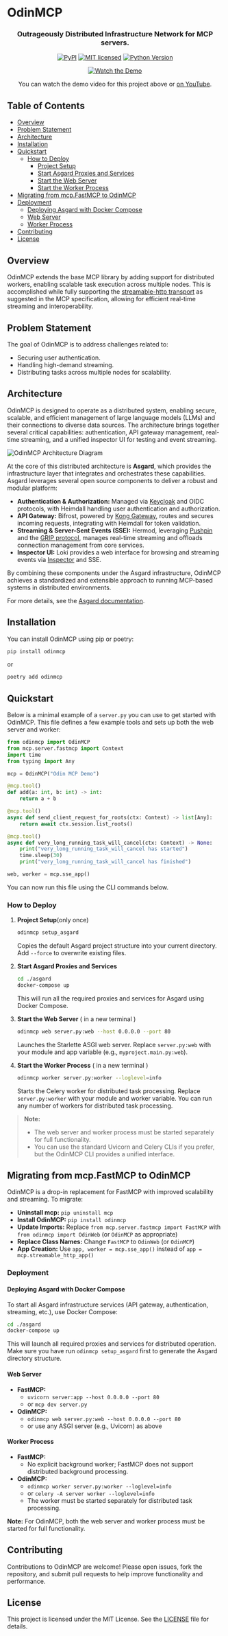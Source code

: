 # OdinMCP

<div align="center">
<h3><strong>O</strong>utrageously <strong>D</strong>istributed <strong>I</strong>nfrastructure <strong>N</strong>etwork for MCP servers.</h3>


[![PyPI][pypi-badge]][pypi-url]
[![MIT licensed][mit-badge]][mit-url]
[![Python Version][python-badge]][python-url]



[![Watch the Demo](https://img.youtube.com/vi/rV73lDDKYqg/0.jpg)](https://youtu.be/rV73lDDKYqg)

You can watch the demo video for this project above or [on YouTube](https://youtu.be/rV73lDDKYqg).

</div>




## Table of Contents

- [Overview](#overview)
- [Problem Statement](#problem-statement)
- [Architecture](#architecture)
- [Installation](#installation)
- [Quickstart](#quickstart)
  - [How to Deploy](#how-to-deploy)
    - [Project Setup](#1-project-setuponly-once)
    - [Start Asgard Proxies and Services](#2-start-asgard-proxies-and-services)
    - [Start the Web Server](#3-start-the-web-server--in-a-new-terminal-)
    - [Start the Worker Process](#4-start-the-worker-process--in-a-new-terminal-)
- [Migrating from mcp.FastMCP to OdinMCP](#migrating-from-mcpfastmcp-to-odinmcp)
- [Deployment](#deployment)
  - [Deploying Asgard with Docker Compose](#deploying-asgard-with-docker-compose)
  - [Web Server](#web-server)
  - [Worker Process](#worker-process)
- [Contributing](#contributing)
- [License](#license)


## Overview


OdinMCP extends the base MCP library by adding support for distributed workers, enabling scalable task execution across multiple nodes. This is accomplished while fully supporting the [streamable-http transport](https://modelcontextprotocol.io/specification/2025-03-26/basic/transports#streamable-http) as suggested in the MCP specification, allowing for efficient real-time streaming and interoperability.


## Problem Statement

The goal of OdinMCP is to address challenges related to:

- Securing user authentication.
- Handling high-demand streaming.
- Distributing tasks across multiple nodes for scalability.

## Architecture

OdinMCP is designed to operate as a distributed system, enabling secure, scalable, and efficient management of large language models (LLMs) and their connections to diverse data sources. The architecture brings together several critical capabilities: authentication, API gateway management, real-time streaming, and a unified inspector UI for testing and event streaming.

![OdinMCP Architecture Diagram](docs/images/architecture.jpg)

At the core of this distributed architecture is **Asgard**, which provides the infrastructure layer that integrates and orchestrates these capabilities. Asgard leverages several open source components to deliver a robust and modular platform:

- **Authentication & Authorization:** Managed via [Keycloak](https://www.keycloak.org) and OIDC protocols, with Heimdall handling user authentication and authorization.
- **API Gateway:** Bifrost, powered by [Kong Gateway](https://konghq.com), routes and secures incoming requests, integrating with Heimdall for token validation.
- **Streaming & Server-Sent Events (SSE):** Hermod, leveraging [Pushpin](https://pushpin.org) and the [GRIP protocol](https://pushpin.org/docs/protocols/grip/), manages real-time streaming and offloads connection management from core services.
- **Inspector UI:** Loki provides a web interface for browsing and streaming events via [Inspector](https://github.com/modelcontextprotocol/inspector) and SSE.

By combining these components under the Asgard infrastructure, OdinMCP achieves a standardized and extensible approach to running MCP-based systems in distributed environments.

For more details, see the [Asgard documentation](./asgard/README.md).

## Installation

You can install OdinMCP using pip or poetry:

```bash
pip install odinmcp
```

or

```bash
poetry add odinmcp
```



## Quickstart


Below is a minimal example of a `server.py` you can use to get started with OdinMCP. This file defines a few example tools and sets up both the web server and worker:

```python
from odinmcp import OdinMCP
from mcp.server.fastmcp import Context
import time
from typing import Any

mcp = OdinMCP("Odin MCP Demo")

@mcp.tool()
def add(a: int, b: int) -> int:
    return a + b

@mcp.tool()
async def send_client_request_for_roots(ctx: Context) -> list[Any]:
    return await ctx.session.list_roots()

@mcp.tool()
async def very_long_running_task_will_cancel(ctx: Context) -> None:
    print("very_long_running_task_will_cancel has started")
    time.sleep(30)
    print("very_long_running_task_will_cancel has finished")

web, worker = mcp.sse_app()
```

You can now run this file using the CLI commands below.

### How to Deploy

1. **Project Setup**(only once)
   ```bash
   odinmcp setup_asgard
   ```
   Copies the default Asgard project structure into your current directory. Add `--force` to overwrite existing files.

2. **Start Asgard Proxies and Services**
   ```bash
   cd ./asgard
   docker-compose up
   ```
   This will run all the required proxies and services for Asgard using Docker Compose.

3. **Start the Web Server** ( in a new terminal )
   ```bash
   odinmcp web server.py:web --host 0.0.0.0 --port 80
   ```
   Launches the Starlette ASGI web server. Replace `server.py:web` with your module and app variable (e.g., `myproject.main.py:web`).

4. **Start the Worker Process** ( in a new terminal )
   ```bash
   odinmcp worker server.py:worker --loglevel=info
   ```
   Starts the Celery worker for distributed task processing. Replace `server.py:worker` with your module and worker variable. You can run any number of workers for distributed task processing.




> **Note:**
> - The web server and worker process must be started separately for full functionality.
> - You can use the standard Uvicorn and Celery CLIs if you prefer, but the OdinMCP CLI provides a unified interface.

## Migrating from mcp.FastMCP to OdinMCP

OdinMCP is a drop-in replacement for FastMCP with improved scalability and streaming. To migrate:

- **Uninstall mcp:** `pip uninstall mcp`
- **Install OdinMCP:** `pip install odinmcp`
- **Update Imports:** Replace `from mcp.server.fastmcp import FastMCP` with `from odinmcp import OdinWeb` (or `OdinMCP` as appropriate)
- **Replace Class Names:** Change `FastMCP` to `OdinWeb` (or `OdinMCP`)
- **App Creation:** Use `app, worker = mcp.sse_app()` instead of `app = mcp.streamable_http_app()`

### Deployment

#### Deploying Asgard with Docker Compose
To start all Asgard infrastructure services (API gateway, authentication, streaming, etc.), use Docker Compose:

```bash
cd ./asgard
docker-compose up
```
This will launch all required proxies and services for distributed operation. Make sure you have run `odinmcp setup_asgard` first to generate the Asgard directory structure.

#### Web Server
- **FastMCP:**
  - `uvicorn server:app --host 0.0.0.0 --port 80`
  - or `mcp dev server.py`
- **OdinMCP:**
  - `odinmcp web server.py:web --host 0.0.0.0 --port 80`
  - or use any ASGI server (e.g., Uvicorn) as above

#### Worker Process
- **FastMCP:**
  - No explicit background worker; FastMCP does not support distributed background processing.
- **OdinMCP:**
  - `odinmcp worker server.py:worker --loglevel=info`
  - or `celery -A server worker --loglevel=info`
  - The worker must be started separately for distributed task processing.

**Note:** For OdinMCP, both the web server and worker process must be started for full functionality.



## Contributing

Contributions to OdinMCP are welcome! Please open issues, fork the repository, and submit pull requests to help improve functionality and performance.



## License

This project is licensed under the MIT License. See the [LICENSE](./LICENSE) file for details.


<!-- Badge definitions -->
[pypi-badge]: https://img.shields.io/pypi/v/odinmcp.svg?style=flat-square
[pypi-url]: https://pypi.org/project/odinmcp/
[mit-badge]: https://img.shields.io/badge/license-MIT-blue.svg?style=flat-square
[mit-url]: https://opensource.org/licenses/MIT
[python-badge]: https://img.shields.io/pypi/pyversions/odinmcp.svg?style=flat-square
[python-url]: https://www.python.org/downloads/


